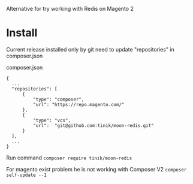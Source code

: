 Alternative for try working with Redis on Magento 2 



# Install 

Current release installed only by git need to update "repositories" in composer.json 

composer.json 
```
{
  ...
  "repositories": [
      {
          "type": "composer",
          "url": "https://repo.magento.com/"
      },
      {
          "type": "vcs",
          "url":  "git@github.com:tinik/moon-redis.git"
      }
  ],
  ...
}
```

Run command
`composer require tinik/moon-redis`




For magento exist problem he is not working with Composer V2 
`composer self-update --1`
